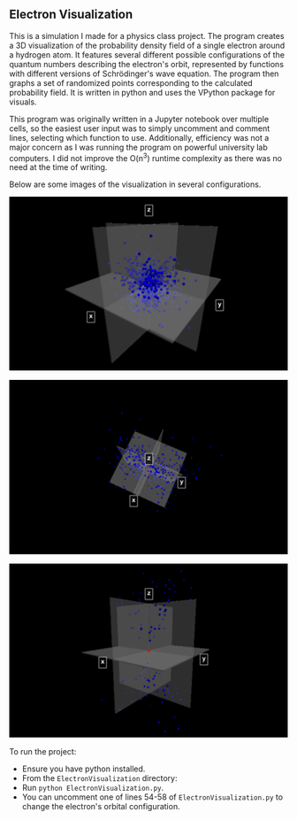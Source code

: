 ## Electron Visualization

This is a simulation I made for a physics class project. The program creates a 3D visualization of the probability density field of a single electron around a hydrogen atom. It features several different possible configurations of the quantum numbers describing the electron's orbit, represented by functions with different versions of Schrödinger's wave equation. The program then graphs a set of randomized points corresponding to the calculated probability field. It is written in python and uses the VPython package for visuals.


This program was originally written in a Jupyter notebook over multiple cells, so the easiest user input was to simply uncomment and comment lines, selecting which function to use. Additionally, efficiency was not a major concern as I was running the program on powerful university lab computers. I did not improve the O(n<sup>3</sup>) runtime complexity as there was no need at the time of writing.

Below are some images of the visualization in several configurations.

![Screenshot1](https://github.com/KahrSoftware/portfolio/blob/main/ElectronVisualization/EVscreenshot1.png)

![Screenshot2](EVscreenshot2.png?raw=true)

![Screenshot3](EVscreenshot3.png?raw=true)

To run the project:

- Ensure you have python installed.
- From the `ElectronVisualization` directory:
- Run `python ElectronVisualization.py`.
- You can uncomment one of lines 54-58 of `ElectronVisualization.py` to change the electron's orbital configuration.
